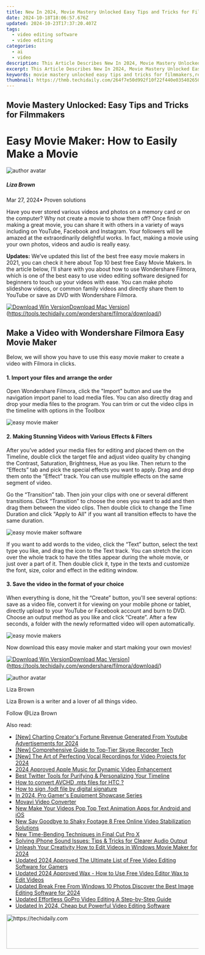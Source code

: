 ```yaml
---
title: New In 2024, Movie Mastery Unlocked Easy Tips and Tricks for Filmmakers
date: 2024-10-18T18:06:57.676Z
updated: 2024-10-23T17:37:20.407Z
tags: 
  - video editing software
  - video editing
categories: 
  - ai
  - video
description: This Article Describes New In 2024, Movie Mastery Unlocked Easy Tips and Tricks for Filmmakers
excerpt: This Article Describes New In 2024, Movie Mastery Unlocked Easy Tips and Tricks for Filmmakers
keywords: movie mastery unlocked easy tips and tricks for filmmakers,reaction video made easy tips and tricks using filmora,noise reduction mastery tips and tricks for final cut pro x users,lower thirds mastery tips and tricks for fcpx users,color matching made easy tips and tricks for final cut pro users,how to download windows movie maker for free tips and tricks,reaction video mastery tips and tricks with filmora
thumbnail: https://thmb.techidaily.com/264f7e50d992f10f22f440e035402650c9e912cde2fed4f7c2aee477f6b93402.jpg
---
```


## Movie Mastery Unlocked: Easy Tips and Tricks for Filmmakers

# Easy Movie Maker: How to Easily Make a Movie

![author avatar](https://lh5.googleusercontent.com/-AIMmjowaFs4/AAAAAAAAAAI/AAAAAAAAABc/Y5UmwDaI7HU/s250-c-k/photo.jpg)

##### Liza Brown

 Mar 27, 2024• Proven solutions

Have you ever stored various videos and photos on a memory card or on the computer? Why not create a movie to show them off? Once finish making a great movie, you can share it with others in a variety of ways including on YouTube, Facebook and Instagram. Your followers will be amazed at the extraordinarily delightful works. In fact, making a movie using your own photos, videos and audio is really easy.

 **Updates:** We’ve updated this list of the best free easy movie makers in 2021, you can check it here about Top 10 best free Easy Movie Makers. In the article below, I’ll share with you about how to use Wondershare Filmora, which is one of the best easy to use video editing software designed for beginners to touch up your videos with ease. You can make photo slideshow videos, or common family videos and directly share them to YouTube or save as DVD with Wondershare Filmora.

[![Download Win Version](https://images.wondershare.com/filmora/guide/download-btn-win.jpg)](https://tools.techidaily.com/wondershare/filmora/download/)[Download Mac Version](https://images.wondershare.com/filmora/guide/download-btn-mac.jpg)](https://tools.techidaily.com/wondershare/filmora/download/)

## Make a Video with Wondershare Filmora Easy Movie Maker

Below, we will show you have to use this easy movie maker to create a video with Filmora in clicks.

#### 1\.  Import your files and arrange the order

Open Wondershare Filmora, click the "Import" button and use the navigation import panel to load media files. You can also directly drag and drop your media files to the program. You can trim or cut the video clips in the timeline with options in the Toolbox

![easy movie maker](https://images.wondershare.com/filmora/article-images/video-editor-main-interface-1.jpg)

#### 2\.  Making Stunning Videos with Various Effects & Filters

After you’ve added your media files for editing and placed them on the Timeline, double click the target file and adjust video quality by changing the Contrast, Saturation, Brightness, Hue as you like. Then return to the “Effects” tab and pick the special effects you want to apply. Drag and drop them onto the “Effect” track. You can use multiple effects on the same segment of video.

Go the “Transition” tab. Then join your clips with one or several different transitions. Click “Transition” to choose the ones you want to add and then drag them between the video clips. Then double click to change the Time Duration and click "Apply to All" if you want all transition effects to have the same duration.

![easy movie maker software](https://images.wondershare.com/filmora/article-images/adjust-the-effects.jpg)

If you want to add words to the video, click the “Text” button, select the text type you like, and drag the icon to the Text track. You can stretch the icon over the whole track to have the titles appear during the whole movie, or just over a part of it. Then double click it, type in the texts and customize the font, size, color and effect in the editing window.

#### 3\. Save the video in the format of your choice

When everything is done, hit the “Create” button, you'll see several options: save as a video file, convert it for viewing on your mobile phone or tablet, directly upload to your YouTube or Facebook account and burn to DVD. Choose an output method as you like and click “Create”. After a few seconds, a folder with the newly reformatted video will open automatically.

![easy movie makers](https://images.wondershare.com/filmora/article-images/filmora9-export-options.jpg)

Now download this easy movie maker and start making your own movies!

[![Download Win Version](https://images.wondershare.com/filmora/guide/download-btn-win.jpg)](https://tools.techidaily.com/wondershare/filmora/download/)[Download Mac Version](https://images.wondershare.com/filmora/guide/download-btn-mac.jpg)](https://tools.techidaily.com/wondershare/filmora/download/)

![author avatar](https://lh5.googleusercontent.com/-AIMmjowaFs4/AAAAAAAAAAI/AAAAAAAAABc/Y5UmwDaI7HU/s250-c-k/photo.jpg)

Liza Brown

Liza Brown is a writer and a lover of all things video.

Follow @Liza Brown

<ins class="adsbygoogle"
      style="display:block"
      data-ad-client="ca-pub-7571918770474297"
      data-ad-slot="8358498916"
      data-ad-format="auto"
      data-full-width-responsive="true"></ins>

<span class="atpl-alsoreadstyle">Also read:</span>
<div><ul>
<li><a href="https://facebook-video-footage.techidaily.com/new-charting-creators-fortune-revenue-generated-from-youtube-advertisements-for-2024/"><u>[New] Charting Creator's Fortune Revenue Generated From Youtube Advertisements for 2024</u></a></li>
<li><a href="https://screen-recording.techidaily.com/new-comprehensive-guide-to-top-tier-skype-recorder-tech/"><u>[New] Comprehensive Guide to Top-Tier Skype Recorder Tech</u></a></li>
<li><a href="https://screen-capture.techidaily.com/new-the-art-of-perfecting-vocal-recordings-for-video-projects-for-2024/"><u>[New] The Art of Perfecting Vocal Recordings for Video Projects for 2024</u></a></li>
<li><a href="https://extra-resources.techidaily.com/2024-approved-apple-music-for-dynamic-video-enhancement/"><u>2024 Approved Apple Music for Dynamic Video Enhancement</u></a></li>
<li><a href="https://twitter-videos.techidaily.com/best-twitter-tools-for-purifying-and-personalizing-your-timeline/"><u>Best Twitter Tools for Purifying & Personalizing Your Timeline</u></a></li>
<li><a href="https://phone-solutions.techidaily.com/how-to-convert-avchd-mts-files-for-htc-by-aiseesoft-video-converter-play-mts-on-android/"><u>How to convert AVCHD .mts files for HTC ? </u></a></li>
<li><a href="https://blog-min.techidaily.com/how-to-sign-fodt-file-by-digital-signature-by-ldigisigner-sign-a-word-sign-a-word/"><u>How to sign .fodt file by digital signature</u></a></li>
<li><a href="https://youtube-stream.techidaily.com/in-2024-pro-gamers-equipment-showcase-series/"><u>In 2024, Pro Gamer's Equipment Showcase Series</u></a></li>
<li><a href="https://tools.techidaily.com/movavi/video-converter/"><u>Movavi Video Converter</u></a></li>
<li><a href="https://video-ai-editor.techidaily.com/new-make-your-videos-pop-top-text-animation-apps-for-android-and-ios/"><u>New Make Your Videos Pop Top Text Animation Apps for Android and iOS</u></a></li>
<li><a href="https://video-ai-editor.techidaily.com/new-say-goodbye-to-shaky-footage-8-free-online-video-stabilization-solutions/"><u>New Say Goodbye to Shaky Footage 8 Free Online Video Stabilization Solutions</u></a></li>
<li><a href="https://video-ai-editor.techidaily.com/new-time-bending-techniques-in-final-cut-pro-x/"><u>New Time-Bending Techniques in Final Cut Pro X</u></a></li>
<li><a href="https://sound-issues.techidaily.com/solving-iphone-sound-issues-tips-and-tricks-for-clearer-audio-output/"><u>Solving iPhone Sound Issues: Tips & Tricks for Clearer Audio Output</u></a></li>
<li><a href="https://video-ai-editor.techidaily.com/unleash-your-creativity-how-to-edit-videos-in-windows-movie-maker-for-2024/"><u>Unleash Your Creativity How to Edit Videos in Windows Movie Maker for 2024</u></a></li>
<li><a href="https://video-ai-editor.techidaily.com/updated-2024-approved-the-ultimate-list-of-free-video-editing-software-for-gamers/"><u>Updated 2024 Approved The Ultimate List of Free Video Editing Software for Gamers</u></a></li>
<li><a href="https://video-ai-editor.techidaily.com/updated-2024-approved-wax-how-to-use-free-video-editor-wax-to-edit-videos/"><u>Updated 2024 Approved Wax - How to Use Free Video Editor Wax to Edit Videos</u></a></li>
<li><a href="https://video-ai-editor.techidaily.com/updated-break-free-from-windows-10-photos-discover-the-best-image-editing-software-for-2024/"><u>Updated Break Free From Windows 10 Photos Discover the Best Image Editing Software for 2024</u></a></li>
<li><a href="https://video-ai-editor.techidaily.com/updated-effortless-gopro-video-editing-a-step-by-step-guide/"><u>Updated Effortless GoPro Video Editing A Step-by-Step Guide</u></a></li>
<li><a href="https://video-ai-editor.techidaily.com/updated-in-2024-cheap-but-powerful-video-editing-software/"><u>Updated In 2024, Cheap but Powerful Video Editing Software</u></a></li>
</ul></div>

<!-- affiliate ads begin -->
<a href="https://coinrule.sjv.io/c/5597632/1610918/18409" target="_top" id="1610918">
  <img src="//a.impactradius-go.com/display-ad/18409-1610918" border="0" alt="https://techidaily.com" width="728" height="90"/>
</a>
<img height="0" width="0" src="https://coinrule.sjv.io/i/5597632/1610918/18409" style="position:absolute;visibility:hidden;" border="0" />
<!-- affiliate ads end -->

